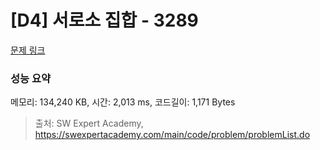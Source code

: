 # [D4] 서로소 집합 - 3289 

[문제 링크](https://swexpertacademy.com/main/code/problem/problemDetail.do?contestProbId=AWBJKA6qr2oDFAWr) 

### 성능 요약

메모리: 134,240 KB, 시간: 2,013 ms, 코드길이: 1,171 Bytes



> 출처: SW Expert Academy, https://swexpertacademy.com/main/code/problem/problemList.do